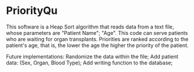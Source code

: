 # PriorityQu

This software is a Heap Sort algorithm that reads data from a text file, whose parameters are "Patient Name"; "Age". This code can serve patients who are waiting for organ transplants. Priorities are ranked according to the patient's age, that is, the lower the age the higher the priority of the patient.

Future implementations:
Randomize the data within the file;
Add patient data: (Sex, Organ, Blood Type);
Add writing function to the database;
